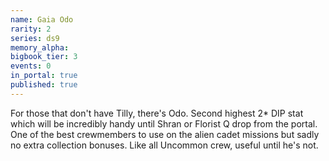 ```yaml
---
name: Gaia Odo
rarity: 2
series: ds9
memory_alpha:
bigbook_tier: 3
events: 0
in_portal: true
published: true
---
```


For those that don't have Tilly, there's Odo. Second highest 2* DIP stat which will be incredibly handy until Shran or Florist Q drop from the portal. One of the best crewmembers to use on the alien cadet missions but sadly no extra collection bonuses. Like all Uncommon crew, useful until he's not.
